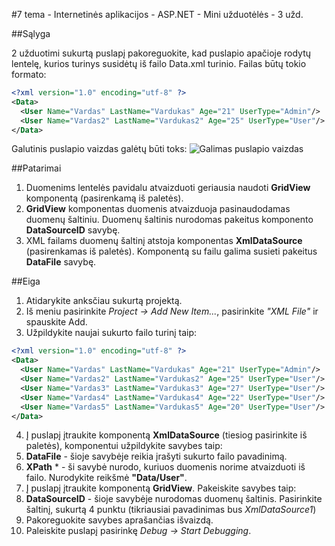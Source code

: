 ﻿#7 tema - Internetinės aplikacijos - ASP.NET - Mini užduotėlės - 3 užd.

##Sąlyga

2 užduotimi sukurtą puslapį pakoreguokite, kad puslapio apačioje rodytų lentelę, kurios turinys susidėtų iš failo Data.xml turinio. Failas būtų tokio formato:
```xml
<?xml version="1.0" encoding="utf-8" ?>
<Data>
  <User Name="Vardas" LastName="Vardukas" Age="21" UserType="Admin"/>
  <User Name="Vardas2" LastName="Vardukas2" Age="25" UserType="User"/>
</Data>
```
Galutinis puslapio vaizdas galėtų būti toks:
![Galimas puslapio vaizdas](https://raw.githubusercontent.com/niku-live/jpvs2015/master/07%20tema%20-%20Web%20-%20ASP.NET/Mini%20Problems/Vol5Ex3/example3.png)

##Patarimai

1. Duomenims lentelės pavidalu atvaizduoti geriausia naudoti **GridView** komponentą (pasirenkamą iš paletės).
2. **GridView** komponentas duomenis atvaizduoja pasinaudodamas duomenų šaltiniu. Duomenų šaltinis nurodomas pakeitus komponento **DataSourceID** savybę.
3. XML failams duomenų šaltinį atstoja komponentas **XmlDataSource** (pasirenkamas iš paletės). Komponentą su failu galima susieti pakeitus **DataFile** savybę.

##Eiga

1. Atidarykite anksčiau sukurtą projektą.
2. Iš meniu pasirinkite *Project -> Add New Item...*, pasirinkite *"XML File"* ir spauskite Add.
3. Užpildykite naujai sukurto failo turinį taip:
```xml
<?xml version="1.0" encoding="utf-8" ?>
<Data>
  <User Name="Vardas" LastName="Vardukas" Age="21" UserType="Admin"/>
  <User Name="Vardas2" LastName="Vardukas2" Age="25" UserType="User"/>
  <User Name="Vardas3" LastName="Vardukas3" Age="27" UserType="User"/>
  <User Name="Vardas4" LastName="Vardukas4" Age="22" UserType="User"/>
  <User Name="Vardas5" LastName="Vardukas5" Age="20" UserType="User"/>
</Data>
```
4. Į puslapį įtraukite komponentą **XmlDataSource** (tiesiog pasirinkite iš paletės), komponentui užpildykite savybes taip:
  1. **DataFile** - šioje savybėje reikia įrašyti sukurto failo pavadinimą.
  2. **XPath** * - ši savybė nurodo, kuriuos duomenis norime atvaizduoti iš failo. Nurodykite reikšmė **"Data/User"**.
5. Į puslapį įtraukite komponentą **GridView**. Pakeiskite savybes taip:
  1. **DataSourceID** - šioje savybėje nurodomas duomenų šaltinis. Pasirinkite šaltinį, sukurtą 4 punktu (tikriausiai pavadinimas bus *XmlDataSource1*)
  2. Pakoreguokite savybes aprašančias išvaizdą.
6. Paleiskite puslapį pasirinkę *Debug -> Start Debugging*.